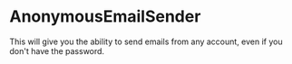 # AnonymousEmailSender
This will give you the ability to send emails from any account, even if you don't have the password. 
